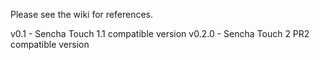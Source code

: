 Please see the wiki for references.

v0.1   - Sencha Touch 1.1 compatible version
v0.2.0 - Sencha Touch 2 PR2 compatible version
